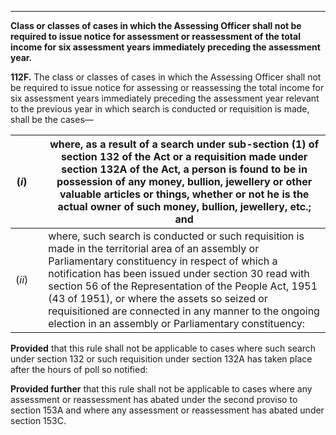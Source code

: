 ****

**Class or classes of cases in which the Assessing Officer shall not be required to issue notice for assessment or reassessment of the total income for six assessment years immediately preceding the assessment year.**

**112F.** The class or classes of cases in which the Assessing Officer shall not be required to issue notice for assessing or reassessing the total income for six assessment years immediately preceding the assessment year relevant to the previous year in which search is conducted or requisition is made, shall be the cases—

(_i_)|  | where, as a result of a search under sub-section (1) of section 132 of the Act or a requisition made under section 132A of the Act, a person is found to be in possession of any money, bullion, jewellery or other valuable articles or things, whether or not he is the actual owner of such money, bullion, jewellery, etc.; and  
---|---|---  
(_ii_)|  | where, such search is conducted or such requisition is made in the territorial area of an assembly or Parliamentary constituency in respect of which a notification has been issued under section 30 read with section 56 of the Representation of the People Act, 1951 (43 of 1951), or where the assets so seized or requisitioned are connected in any manner to the ongoing election in an assembly or Parliamentary constituency:  
  
**Provided** that this rule shall not be applicable to cases where such search under section 132 or such requisition under section 132A has taken place after the hours of poll so notified:

**Provided further** that this rule shall not be applicable to cases where any assessment or reassessment has abated under the second proviso to section 153A and where any assessment or reassessment has abated under section 153C.